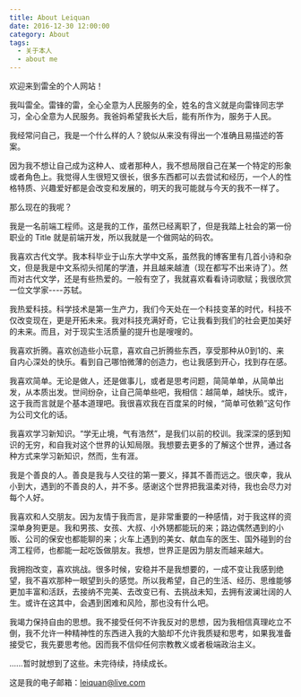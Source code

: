 ```yaml
---
title: About Leiquan
date: 2016-12-30 12:00:00
category: About
tags:
  - 关于本人
  - about me
---
```


欢迎来到雷全的个人网站！

我叫雷全。雷锋的雷，全心全意为人民服务的全，姓名的含义就是向雷锋同志学习，全心全意为人民服务。我爸妈希望我长大后，能有所作为，服务于人民。

我经常问自己，我是一个什么样的人？貌似从来没有得出一个准确且易描述的答案。

因为我不想让自己成为这种人、或者那种人，我不想局限自己在某一个特定的形象或者角色上。我觉得人生很短又很长，很多东西都可以去尝试和经历，一个人的性格特质、兴趣爱好都是会改变和发展的，明天的我可能就与今天的我不一样了。

<!--more-->

那么现在的我呢？

我是一名前端工程师。这是我的工作，虽然已经离职了，但是我踏上社会的第一份职业的 Title 就是前端开发，所以我就是一个做网站的码农。

我喜欢古代文学。我本科毕业于山东大学中文系，虽然我的博客里有几首小诗和杂文，但是我是中文系彻头彻尾的学渣，并且越来越渣（现在都写不出来诗了）。然而对古代文学，还是有些热爱的。一般有空了，我就喜欢看看诗词歌赋；我很欣赏一位文学家----苏轼。

我热爱科技。科学技术是第一生产力，我们今天处在一个科技变革的时代，科技不仅改变现在，更是开拓未来。我对科技充满好奇，它让我看到我们的社会更加美好的未来。而且，对于现实生活质量的提升也是嗖嗖的。

我喜欢折腾。喜欢创造些小玩意，喜欢自己折腾些东西，享受那种从0到1的、来自内心深处的快乐。看到自己哪怕微薄的创造力，也让我感到开心，找到存在感。

我喜欢简单。无论是做人，还是做事儿，或者是思考问题，简简单单，从简单出发，从本质出发。世间纷杂，让自己简单些吧，我相信：越简单，越快乐。或许，这于我而言就是个基本道理吧。我很喜欢我在百度呆的时候，“简单可依赖”这句作为公司文化的话。

我喜欢学习新知识。“学无止境，气有浩然”，是我们以前的校训。我深深的感到知识的无穷，和自我对这个世界的认知局限。我想要去更多的了解这个世界，通过各种方式来学习新知识，然而，生有涯。

我是个善良的人。善良是我与人交往的第一要义，择其不善而远之。很庆幸，我从小到大，遇到的不善良的人，并不多。感谢这个世界把我温柔对待，我也会尽力对每个人好。

我喜欢和人交朋友。因为友情于我而言，是非常重要的一种感情，对于我这样的资深单身狗更是。我和男孩、女孩、大叔、小外甥都能玩的来；路边偶然遇到的小贩、公司的保安也都能聊的来；火车上遇到的美女、献血车的医生、国外碰到的台湾工程师，也都能一起吃饭做朋友。我想，世界正是因为朋友而越来越大。

我拥抱改变，喜欢挑战。很多时候，安稳并不是我想要的，一成不变让我感到绝望，我不喜欢那种一眼望到头的感觉。所以我希望，自己的生活、经历、思维能够更加丰富和活跃，去接纳不完美、去改变已有、去挑战未知，去拥有波澜壮阔的人生。或许在这其中，会遇到困难和风险，那也没有什么吧。

我竭力保持自由的思想。我不接受任何不许我反对的思想，因为我相信真理屹立不倒，我不允许一种精神性的东西进入我的大脑却不允许我质疑和思考，如果我准备接受它，我先要思考他。因而我不信仰任何宗教教义或者极端政治主义。

......暂时就想到了这些。未完待续，持续成长。

这是我的电子邮箱：leiquan@live.com
